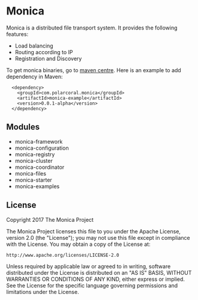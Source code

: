 # Monica
Monica is a distributed file transport system. It provides the following features:
*   Load balancing
*   Routing according to IP 
*   Registration and Discovery

  To get monica binaries, go to [maven centre](http://search.maven.org/#search%7Cga%7C1%7Cmonica). Here is an example to add dependency in Maven:
  
      <dependency>
        <groupId>com.polarcoral.monica</groupId>
        <artifactId>monica-example</artifactId>
        <version>0.0.1-alpha</version>
      </dependency>
## Modules
*  monica-framework
*  monica-configuration
*  monica-registry
*  monica-cluster
*  monica-coordinator
*  monica-files
*  monica-starter
*  monica-examples
## License
  Copyright 2017 The Monica Project
 
  The Monica Project licenses this file to you under the Apache License,
  version 2.0 (the "License"); you may not use this file except in compliance
  with the License. You may obtain a copy of the License at:
 
    http://www.apache.org/licenses/LICENSE-2.0
 
  Unless required by applicable law or agreed to in writing, software
  distributed under the License is distributed on an "AS IS" BASIS, WITHOUT
  WARRANTIES OR CONDITIONS OF ANY KIND, either express or implied. See the
  License for the specific language governing permissions and limitations
  under the License.
